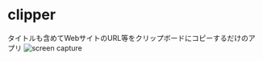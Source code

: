 # clipper
タイトルも含めてWebサイトのURL等をクリップボードにコピーするだけのアプリ
![screen capture](https://github.com/user-attachments/assets/0a0303af-c8ee-4938-8a5c-89e1defd57d4)
